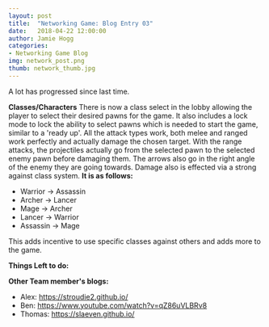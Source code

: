 ```yaml
---
layout: post
title:  "Networking Game: Blog Entry 03"
date:   2018-04-22 12:00:00
author: Jamie Hogg
categories: 
- Networking Game Blog
img: network_post.png
thumb: network_thumb.jpg
---
```

A lot has progressed since last time.

<B>Classes/Characters</B>
There is now a class select in the lobby allowing the player to select their desired pawns for the game.
It also includes a lock mode to lock the ability to select pawns which is needed to start the game, similar to a 'ready up'.
All the attack types work, both melee and ranged work perfectly and actually damage the chosen target.
With the range attacks, the projectiles actually go from the selected pawn to the selected enemy pawn before damaging them.
The arrows also go in the right angle of the enemy they are going towards.
Damage also is effected via a strong against class system.
<B>It is as follows:</B>
  - Warrior -> Assassin
  - Archer -> Lancer
  - Mage -> Archer
  - Lancer -> Warrior
  - Assassin -> Mage

This adds incentive to use specific classes against others and adds more to the game.

  
<B>Things Left to do:</B>


<B>Other Team member's blogs:</B>
- Alex:
  https://stroudie2.github.io/
- Ben:
  https://www.youtube.com/watch?v=qZ86uVLBRv8
- Thomas:
  https://slaeven.github.io/
